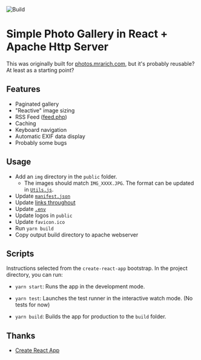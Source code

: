 ![Build](https://github.com/aarich/photos-site/workflows/Build/badge.svg)

# Simple Photo Gallery in React + Apache Http Server

This was originally built for [photos.mrarich.com](https://photos.mrarich.com), but it's probably reusable? At least as a starting point?

## Features

- Paginated gallery
- "Reactive" image sizing
- RSS Feed ([feed.php](https://photos.mrarich.com/feed))
- Caching
- Keyboard navigation
- Automatic EXIF data display
- Probably some bugs

## Usage

- Add an `img` directory in the `public` folder.
  - The images should match `IMG_XXXX.JPG`. The format can be updated in [`Utils.js`](src/utils/Utils.js).
- Update [`manifest.json`](public/manifest.json)
- Update [links throughout](https://github.com/aarich/photos-site/search?q=mrarich)
- Update [`.env`](/.env)
- Update logos in `public`
- Update `favicon.ico`
- Run `yarn build`
- Copy output build directory to apache webserver

## Scripts

Instructions selected from the `create-react-app` bootstrap.
In the project directory, you can run:

- `yarn start`: Runs the app in the development mode.

- `yarn test`: Launches the test runner in the interactive watch mode. (No tests for now)

- `yarn build`: Builds the app for production to the `build` folder.

## Thanks

- [Create React App](https://github.com/facebook/create-react-app)
